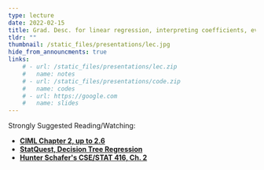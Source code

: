 ```yaml
---
type: lecture
date: 2022-02-15
title: Grad. Desc. for linear regression, interpreting coefficients, eval part 1.
tldr: ""
thumbnail: /static_files/presentations/lec.jpg
hide_from_announcments: true
links: 
    # - url: /static_files/presentations/lec.zip
    #   name: notes
    # - url: /static_files/presentations/code.zip
    #   name: codes
    # - url: https://google.com
    #   name: slides
---
```


Strongly Suggested Reading/Watching:
- **[CIML Chapter 2, up to 2.6](http://ciml.info/dl/v0_99/ciml-v0_99-all.pdf)**
- **[StatQuest, Decision Tree Regression](https://www.youtube.com/channel/UCtYLUTtgS3k1Fg4y5tAhLbw)**
- **[Hunter Schafer's CSE/STAT 416, Ch. 2](https://cse-stat-416-book.vercel.app/chapters/assessing_performance)**